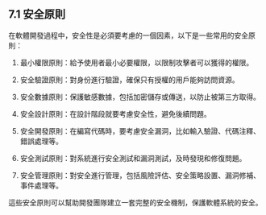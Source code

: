 ## 7.1 安全原則

在軟體開發過程中，安全性是必須要考慮的一個因素，以下是一些常用的安全原則：

1. 最小權限原則：給予使用者最小必要權限，以限制攻擊者可以獲得的權限。

2. 安全驗證原則：對身份進行驗證，確保只有授權的用戶能夠訪問資源。

3. 安全數據原則：保護敏感數據，包括加密儲存或傳送，以防止被第三方取得。

4. 安全設計原則：在設計階段就要考慮安全性，避免後續問題。

5. 安全開發原則：在編寫代碼時，要考慮安全漏洞，比如輸入驗證、代碼注釋、錯誤處理等。

6. 安全測試原則：對系統進行安全測試和漏洞測試，及時發現和修復問題。

7. 安全管理原則：對安全進行管理，包括風險評估、安全策略設置、漏洞修補、事件處理等。

這些安全原則可以幫助開發團隊建立一套完整的安全機制，保護軟體系統的安全。